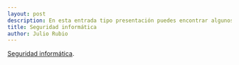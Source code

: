 ```yaml
---
layout: post
description: En esta entrada tipo presentación puedes encontrar algunos conceptos y consejos a tener en cuenta con relación a nuestra seguridad.
title: Seguridad informática
author: Julio Rubio
---
```


[Seguridad informática](https://drive.google.com/file/d/1AGUyoyF9-i-c1MzIimGcqOGevuAen4oB/view?usp=sharing).
